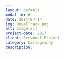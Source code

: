 ```yaml
---
layout: default
modal-id: 6
date: 2014-07-14
img: RoyalTrack.png
alt: image-alt
project-date: 2017
client: Personal Project
category: Cartography
description: 
---
```

